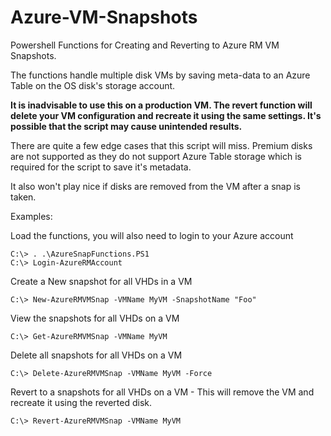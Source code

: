 # Azure-VM-Snapshots
Powershell Functions for Creating and Reverting to Azure RM VM Snapshots.

The functions handle multiple disk VMs by saving meta-data to an Azure Table on the OS disk's storage account.

**It is inadvisable to use this on a production VM. The revert function will delete your VM configuration and recreate it using the same settings. It's possible that the script may cause unintended results.**

There are quite a few edge cases that this script will miss. Premium disks are not supported as they do not support Azure Table storage which is required for the script to save it's metadata.

It also won't play nice if disks are removed from the VM after a snap is taken.

Examples:

Load the functions, you will also need to login to your Azure account

    C:\> . .\AzureSnapFunctions.PS1
    C:\> Login-AzureRMAccount

Create a New snapshot for all VHDs in a VM

    C:\> New-AzureRMVMSnap -VMName MyVM -SnapshotName "Foo"


View the snapshots for all VHDs on a VM

    C:\> Get-AzureRMVMSnap -VMName MyVM


Delete all snapshots for all VHDs on a VM

    C:\> Delete-AzureRMVMSnap -VMName MyVM -Force
    

Revert to a snapshots for all VHDs on a VM - This will remove the VM and recreate it using the reverted disk.

    C:\> Revert-AzureRMVMSnap -VMName MyVM

